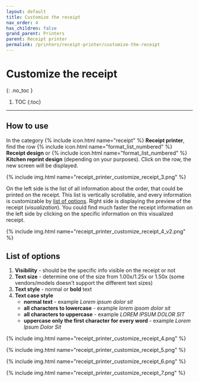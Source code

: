 ```yaml
---
layout: default
title: Customize the receipt
nav_order: 4
has_children: false
grand_parent: Printers
parent: Receipt printer
permalink: /printers/receipt-printer/customize-the-receipt
---
```


# Customize the receipt
{: .no_toc }

1. TOC
{:toc}

---

## How to use
In the category {% include icon.html name="receipt" %} **Receipt printer**, find the row {% include icon.html name="format_list_numbered" %} **Receipt design** or {% include icon.html name="format_list_numbered" %} **Kitchen reprint design** (depending on your purposes). Click on the row, the new screen will be displayed.

{% include img.html name="receipt_printer_customize_receipt_3.png" %}

On the left side is the list of all information about the order, that could be printed on the receipt. This list is vertically scrollable, and every information is customizable by [list of options](#list-of-options). Right side is displaying the preview of the receipt (_visualization_). You could find much faster the receipt information on the left side by clicking on the specific information on this visualized receipt. 

{% include img.html name="receipt_printer_customize_receipt_4_v2.png" %}

## List of options
1. **Visibility** - should be the specific info visible on the receipt or not
1. **Text size** - determine one of the size from 1.00x/1.25x or 1.50x <span class="text-red-200">(some vendors/models doesn't support the different text sizes)</span>
1. **Text style** - normal or **bold** text
1. **Text case style**
	- **normal text** - example _Lorem ipsum dolor sit_
	- **all characters to lowercase** - example _lorem ipsom dolor sit_
	- **all characters to uppercase** - example _LOREM IPSUM DOLOR SIT_
	- **uppercase only the first character for every word** - example _Lorem Ipsum Dolor Sit_

{% include img.html name="receipt_printer_customize_receipt_4.png" %}

{% include img.html name="receipt_printer_customize_receipt_5.png" %}

{% include img.html name="receipt_printer_customize_receipt_6.png" %}

{% include img.html name="receipt_printer_customize_receipt_7.png" %}